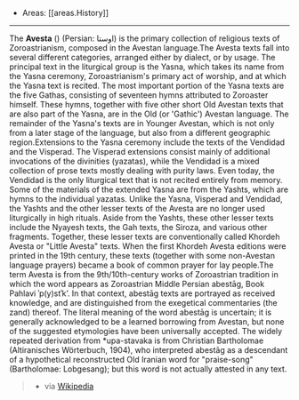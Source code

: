 
- Areas: [[areas.History]]

---

The **Avesta** () (Persian: اوستا) is the primary collection of religious texts of Zoroastrianism, composed in the Avestan language.The Avesta texts fall into several different categories, arranged either by dialect, or by usage. The principal text in the liturgical group is the Yasna, which takes its name from the Yasna ceremony, Zoroastrianism's primary act of worship, and at which the Yasna text is recited. The most important portion of the Yasna texts are the five Gathas, consisting of seventeen hymns attributed to Zoroaster himself. These hymns, together with five other short Old Avestan texts that are also part of the Yasna, are in the Old (or 'Gathic') Avestan language. The remainder of the Yasna's texts are in Younger Avestan, which is not only from a later stage of the language, but also from a different geographic region.Extensions to the Yasna ceremony include the texts of the Vendidad and the Visperad. The Visperad extensions consist mainly of additional invocations of the divinities (yazatas), while the Vendidad is a mixed collection of prose texts mostly dealing with purity laws. Even today, the Vendidad is the only liturgical text that is not recited entirely from memory. Some of the materials of the extended Yasna are from the Yashts, which are hymns to the individual yazatas. Unlike the Yasna, Visperad and Vendidad, the Yashts and the other lesser texts of the Avesta are no longer used liturgically in high rituals. Aside from the Yashts, these other lesser texts include the Nyayesh texts, the Gah texts, the Siroza, and various other fragments. Together, these lesser texts are conventionally called Khordeh Avesta or "Little Avesta" texts. When the first Khordeh Avesta editions were printed in the 19th century, these texts (together with some non-Avestan language prayers) became a book of common prayer for lay people.The term Avesta is from the 9th/10th-century works of Zoroastrian tradition in which the word appears as Zoroastrian Middle Persian abestāg, Book Pahlavi ʾp(y)stʾkʼ. In that context, abestāg texts are portrayed as received knowledge, and are distinguished from the exegetical commentaries (the zand) thereof. The literal meaning of the word abestāg is uncertain; it is generally acknowledged to be a learned borrowing from Avestan, but none of the suggested etymologies have been universally accepted. The widely repeated derivation from \*upa-stavaka is from Christian Bartholomae (Altiranisches Wörterbuch, 1904), who interpreted abestāg as a descendant of a hypothetical reconstructed Old Iranian word for "praise-song" (Bartholomae: Lobgesang); but this word is not actually attested in any text.

> - via [Wikipedia](https://en.wikipedia.org/wiki/Avesta)
